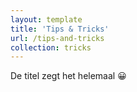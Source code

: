 ```yaml
---
layout: template
title: 'Tips & Tricks'
url: /tips-and-tricks
collection: tricks
---
```

De titel zegt het helemaal 😀